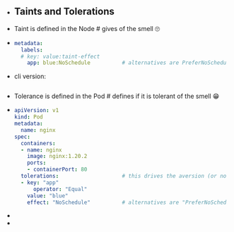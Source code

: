 - ## Taints and Tolerations
- Taint is defined in the Node # gives of the smell 🙄
- ```yaml
  metadata:
    labels:
  	# key: value:taint-effect
      app: blue:NoSchedule      	# alternatives are PreferNoSchedule, NoExecute
  ```
- cli version: 
  ```
  ```
- Tolerance is defined in the Pod  # defines if it is tolerant of the smell 😁
- ```yaml
  apiVersion: v1
  kind: Pod
  metadata:
    name: nginx
  spec:
    containers:
    - name: nginx
      image: nginx:1.20.2
      ports:
      - containerPort: 80
    tolerations:					# this drives the aversion (or not) to assoc with Node
    - key: "app"
    	operator: "Equal"
      value: "blue"
      effect: "NoSchedule"      	# alternatives are "PreferNoSchedule", "NoExecute"
  
  ```
-
-